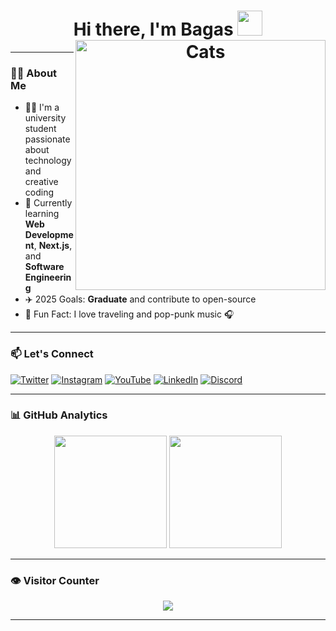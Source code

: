 <h1 align="center">Hi there, I'm Bagas <img src="https://raw.githubusercontent.com/Tarikul-Islam-Anik/Animated-Fluent-Emojis/master/Emojis/Hand%20gestures/Call%20Me%20Hand%20Light%20Skin%20Tone.png" width="40" /><img align="right" src="https://images-wixmp-ed30a86b8c4ca887773594c2.wixmp.com/f/395a40ac-7995-4c85-a8f1-e72a6530aec5/dek86o4-22aac2ef-3118-4331-937d-8549cd2fc3c3.gif?token=eyJ0eXAiOiJKV1QiLCJhbGciOiJIUzI1NiJ9.eyJzdWIiOiJ1cm46YXBwOjdlMGQxODg5ODIyNjQzNzNhNWYwZDQxNWVhMGQyNmUwIiwiaXNzIjoidXJuOmFwcDo3ZTBkMTg4OTgyMjY0MzczYTVmMGQ0MTVlYTBkMjZlMCIsIm9iaiI6W1t7InBhdGgiOiJcL2ZcLzM5NWE0MGFjLTc5OTUtNGM4NS1hOGYxLWU3MmE2NTMwYWVjNVwvZGVrODZvNC0yMmFhYzJlZi0zMTE4LTQzMzEtOTM3ZC04NTQ5Y2QyZmMzYzMuZ2lmIn1dXSwiYXVkIjpbInVybjpzZXJ2aWNlOmZpbGUuZG93bmxvYWQiXX0.FHTm4y8h_naXZhBtEFjI2brMORa7Sjp6BKJxTEpDBI0" alt="Cats" height="400" width="400"></h1>


---

### 👨‍🎓 About Me

- 🧑‍💻 I'm a university student passionate about technology and creative coding
- 🌱 Currently learning **Web Development**, **Next.js**, and **Software Engineering**
- ✈️ 2025 Goals: **Graduate** and contribute to open-source
- 🎸 Fun Fact: I love traveling and pop-punk music 🎧

---

### 📫 Let's Connect

[![Twitter](https://img.shields.io/badge/Twitter-1DA1F2?style=flat&logo=twitter&logoColor=white)][twitter]
[![Instagram](https://img.shields.io/badge/Instagram-E4405F?style=flat&logo=instagram&logoColor=white)][instagram]
[![YouTube](https://img.shields.io/badge/YouTube-FF0000?style=flat&logo=youtube&logoColor=white)][youtube]
[![LinkedIn](https://img.shields.io/badge/LinkedIn-0077B5?style=flat&logo=linkedin&logoColor=white)][linkedin]
[![Discord](https://img.shields.io/badge/Discord-5865F2?style=flat&logo=discord&logoColor=white)][discord]

---

### 📊 GitHub Analytics

<p align="center">
  <img src="https://github-readme-stats.vercel.app/api?username=indogegewepe&show_icons=true&theme=dracula&count_private=true" height="180" />
  <img src="https://github-readme-stats.vercel.app/api/top-langs/?username=indogegewepe&layout=compact&theme=dracula" height="180" />
</p>

---

### 👁 Visitor Counter

<p align="center">
  <img src="https://profile-counter.glitch.me/indogegewepe/count.svg" />
</p>

---

<!-- SOCIAL LINKS -->
[twitter]: https://twitter.com/Tsiqohhh
[instagram]: https://www.instagram.com/bgstsqh/
[youtube]: https://www.youtube.com/channel/UCLO-9nUDXZbYZqtqhlq_1fw
[linkedin]: https://www.linkedin.com/in/bagas-uwaidha-4756261b5/
[discord]: https://discord.gg/KMASMkmrQr
